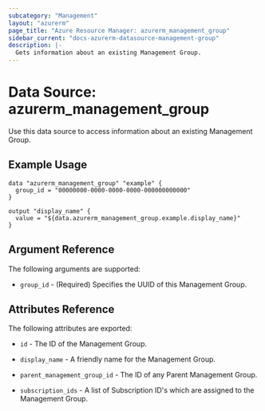 ```yaml
---
subcategory: "Management"
layout: "azurerm"
page_title: "Azure Resource Manager: azurerm_management_group"
sidebar_current: "docs-azurerm-datasource-management-group"
description: |-
  Gets information about an existing Management Group.
---
```


# Data Source: azurerm_management_group

Use this data source to access information about an existing Management Group.

## Example Usage

```hcl
data "azurerm_management_group" "example" {
  group_id = "00000000-0000-0000-0000-000000000000"
}

output "display_name" {
  value = "${data.azurerm_management_group.example.display_name}"
}
```

## Argument Reference

The following arguments are supported:

* `group_id` - (Required) Specifies the UUID of this Management Group.

## Attributes Reference

The following attributes are exported:

* `id` - The ID of the Management Group.

* `display_name` - A friendly name for the Management Group.

* `parent_management_group_id` - The ID of any Parent Management Group.

* `subscription_ids` - A list of Subscription ID's which are assigned to the Management Group.
